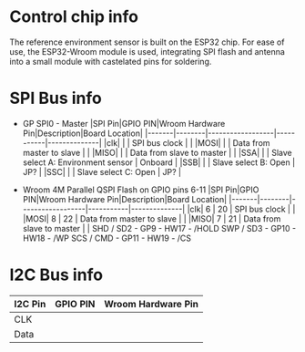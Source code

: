 # Control chip info
The reference environment sensor is built on the ESP32 chip.  For ease of use, the ESP32-Wroom module is used, integrating SPI flash and antenna into a small module with castelated pins for soldering.

# SPI Bus info
- GP SPI0 - Master
|SPI Pin|GPIO PIN|Wroom Hardware Pin|Description|Board Location|
|-------|--------|------------------|-----------|--------------|
|clk| | | SPI bus clock | |
|MOSI| | | Data from master to slave | |
|MISO| | | Data from slave to master | |
|SSA| | | Slave select A: Environment sensor | Onboard |
|SSB| | | Slave select B: Open | JP? |
|SSC| | | Slave select C: Open | JP? |

- Wroom 4M Parallel QSPI Flash on GPIO pins 6-11
|SPI Pin|GPIO PIN|Wroom Hardware Pin|Description|Board Location|
|-------|--------|------------------|-----------|--------------|
|clk| 6 | 20 | SPI bus clock | |
|MOSI| 8 | 22 | Data from master to slave | |
|MISO| 7 | 21 | Data from slave to master | |
SHD / SD2 - GP9 - HW17 - /HOLD
SWP / SD3 - GP10 - HW18 - /WP
SCS / CMD - GP11 - HW19 - /CS

# I2C Bus info
|I2C Pin|GPIO PIN|Wroom Hardware Pin|
|-------|--------|------------------|
|CLK| | |
|Data| | | 

